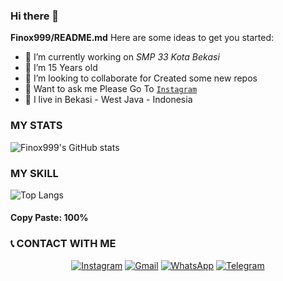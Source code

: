 ### Hi there 👋

 **Finox999/README.md** 
Here are some ideas to get you started:

- 🔭 I’m currently working on *SMP 33 Kota Bekasi*
- 🌱 I’m 15 Years old
- 👯 I’m looking to collaborate for Created some new repos
- 💬 Want to ask me Please Go To [`Instagram`](Instagram.com/finoooooo_)
- 📍 I live in Bekasi - West Java - Indonesia




### MY STATS 

 ![Finox999's GitHub stats](https://github-readme-stats.vercel.app/api?username=Finox999&show_icons=true&theme=radical)

### MY SKILL 
 ![Top Langs](https://github-readme-stats.vercel.app/api/top-langs/?username=Finox999&layout=compact)
#### Copy Paste: 100%

### 📞 CONTACT WITH ME
<p align="center">
<a href="https://www.instagram.com/finoooooo_" target="_blank"><img src="https://img.shields.io/badge/Instagram-%23E4405F.svg?&style=flat-square&logo=instagram&logoColor=white" alt="Instagram"></a>
<a href="Finxstar999@email.com" target="_blank"><img src="https://img.shields.io/badge/Gmail-D14836?style=flat-square&logo=gmail&logoColor=white" alt="Gmail"></a>
<a href="https://api.whatsapp.com/send?phone=50587753432&text=Misi+om" target="_blank"><img src="https://img.shields.io/badge/Whatsapp-%808080.svg?&style=flat-square&logo=Whatsapp&logoColor=white" alt="WhatsApp"></a>
<a href="t.me/JerukLokal92" target="_blank"><img src="https://img.shields.io/badge/Telegram-2CA5E0?style=for-the-badge&logo=telegram&logoColor=white" alt="Telegram"></a>
</p>
